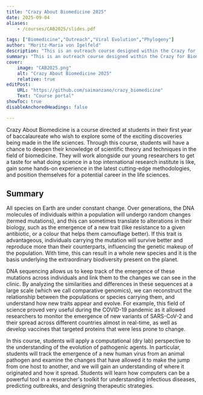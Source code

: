 ```yaml
---
title: "Crazy About Biomedicine 2025"
date: 2025-09-04
aliases: 
    - /courses/CAB2025/slides.pdf

tags: ["Biomedicine","Outreach","Viral Evolution","Phylogeny"]
author: "Moritz-Maria von Igelfeld"
description: "This is an outreach course designed within the Crazy for Biomedicine programme at Institute for Research in Biomedicine Barcelona (IRB) and Fundació Catalunya-La Pedrera." 
summary: "This is an outreach course designed within the Crazy for Biomedicine programme at Institute for Research in Biomedicine Barcelona (IRB) and Fundació Catalunya-La Pedrera. It is aimed at High School students in order for them to have hands-on experience in a research center" 
cover:
    image: "CAB2025.png"
    alt: "Crazy About Biomedicine 2025"
    relative: true
editPost:
    URL: "https://github.com/saimanzano/crazy_biomedicine"
    Text: "Course portal"
showToc: true
disableAnchoredHeadings: false

---
```


Crazy About Biomedicine is a course directed at students in their first year of baccalaureate who wish to explore some of the exciting discoveries being made in the life sciences. Through this course, students will have a chance to deepen their knowledge of scientific theory and techniques in the field of biomedicine. They will work alongside our young researchers to get a taste for what doing science in a top international research institute is like, gain some hands-on experience in the latest cutting-edge methodologies, and position themselves for a potential career in the life sciences.

## Summary


All species on Earth are under constant change. Over generations, the DNA molecules of individuals within a population will undergo random changes (termed mutations), and this can sometimes translate to alterations in their biology, such as the emergence of a new trait (like resistance to a given antibiotic, or a colour that helps them camouflage better). If this trait is advantageous, individuals carrying the mutation will survive better and reproduce more than their counterparts, influencing the genetic makeup of the population. With time, this can result in a whole new species and it is the basis underlying the extraordinary biodiversity present on the planet.

DNA sequencing allows us to keep track of the emergence of these mutations across individuals and link them to the changes we can see in the clinic. By analyzing the similarities and differences in these sequences at a large scale (which we call comparative genomics), we can reconstruct the relationship between the populations or species carrying them, and understand how new traits appear and evolve. For example, this field of science proved very useful during the COVID-19 pandemic as it allowed researchers to monitor the emergence of new variants of SARS-CoV-2 and their spread across different countries almost in real-time, as well as develop vaccines that targeted proteins that were less prone to change.

In this course, students will apply a computational (dry lab) perspective to the understanding of the evolution of pathogenic agents. In particular, students will track the emergence of a new human virus from an animal pathogen and examine the changes that have allowed it to make the jump from one host to another, and we will gain an understanding of where it originated and how it spread. Students will learn how computers can be a powerful tool in a researcher's toolkit for understanding infectious diseases, predicting outbreaks, and designing therapeutic strategies.